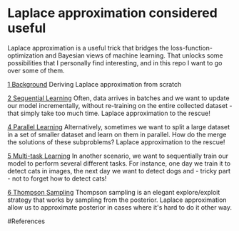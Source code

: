 # Laplace approximation considered useful

Laplace approximation is a useful trick that bridges the loss-function-optimization and Bayesian views of machine learning. That unlocks some possibilities that I personally find interesting, and in this repo I want to go over some of them.

[1 Background](Background.ipynb) Deriving Laplace approximation from scratch

[2 Sequential Learning](Sequential%20Learning.ipynb) Often, data arrives in batches and we want to update our model incrementally, without re-training on the entire collected dataset - that simply take too much time. Laplace approximation to the rescue!

[4 Parallel Learning]() Alternatively, sometimes we want to split a large dataset in a set of smaller dataset and learn on them in parallel. How do the merge the solutions of these subproblems? Laplace approximation to the rescue!

[5 Multi-task Learning]() In another scenario, we want to sequentially train our model to perform several different tasks. For instance, one day we train it to detect cats in images, the next day we want to detect dogs and - tricky part - not to forget how to detect cats!

[6 Thompson Sampling]() Thompson sampling is an elegant explore/exploit strategy that works by sampling from the posterior.  Laplace approximation allow us to approximate posterior in cases where it's hard to do it other way.


#References

